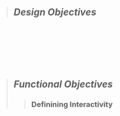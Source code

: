 > ## *Design Objectives*  
>> ###
<br />  
<br />  
<br />  
<br />  
<br />  
  

> ## *Functional Objectives*  
>> ### Definining Interactivity